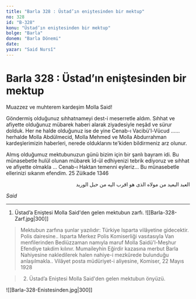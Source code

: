 ```yaml
---
title: "Barla 328 : Üstad’ın eniştesinden bir mektup"
no: 328
id: "B-328"
konu: "Üstad’ın eniştesinden bir mektup"
bolge: "Barla"
donem: "Barla Dönemi"
date: 
yazar: "Said Nursî"
---
```


# Barla 328 : Üstad’ın eniştesinden bir mektup

Muazzez ve muhterem kardeşim Molla Said!

Göndermiş olduğunuz sıhhatnameyi dest-i meserretle aldım. Sıhhat ve afiyette olduğunuz mübarek haberi alarak ziyadesiyle neşâd ve sürur dolduk. Her ne halde olduğunuz ise de yine Cenab-ı Vacibü'l-Vücud ...... herhalde Molla Abdülmecid, Molla Mehmed ve Molla Abdurrahman kardeşlerimizin haberleri, nerede olduklarını te'kiden bildirmeniz arz olunur.

Almış olduğumuz mektubunuzun günü bizim için bir şanlı bayram idi. Bu münasebetle hulül olunan mübarek îd-ül edhiyenizi tebrik ediyoruz ve sıhhat ve afiyette olmakla ... Cenab-ı Haktan temenni eyleriz... Bu münasebetle ellerinizi sıkarım efendim. 25 Zülkade 1346

<p class="arabic" dir="rtl" title="Meal: “Kendisine şahdamarından daha yakın olan Mevlâsına uzak olan kul.”">العبد البعيد من مولاه الذى هو اقرب اليه من حبل الوريد</p>

*Said*

***

1. Üstad’a Eniştesi Molla Said'den gelen mektubun zarfı.
![[Barla-328-Zarf.jpg|300]]

> 
> Mektubun zarfına şunlar yazılıdır: Türkiye Isparta vilâyetine gidecektir. Polis dairesine.. Isparta Merkez Polis Komiserliği vasıtasıyla Van menfilerinden Bediüzzaman namıyla maruf Molla Saidü'l-Meşhur Efendiye takdim kılınır. Mumaileyhin Eğirdir kazasına merbut Barla Nahiyesine nakledilerek halen nahiye-i mezkûrede bulunduğu anlaşılmakla.. Vilâyet posta müdüriyet-i aliyesine, Komiser, 22 Mayıs 1928

> 2. Üstad’a Eniştesi Molla Said'den gelen mektubun önyüzü.
> 
![[Barla-328-Enistesinden.jpg|300]]

